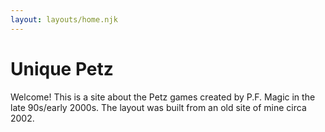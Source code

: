 ```yaml
---
layout: layouts/home.njk
---
```


# Unique Petz

Welcome! This is a site about the Petz games created by P.F. Magic in
the late 90s/early 2000s. The layout was built from an old site of mine circa 2002.
